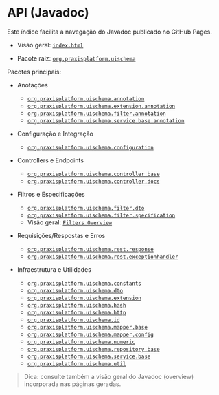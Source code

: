 # API (Javadoc)

Este índice facilita a navegação do Javadoc publicado no GitHub Pages.

- Visão geral: [`index.html`](../apidocs/index.html)

- Pacote raiz: [`org.praxisplatform.uischema`](../apidocs/org/praxisplatform/uischema/package-summary.html)

Pacotes principais:

- Anotações
  - [`org.praxisplatform.uischema.annotation`](../apidocs/org/praxisplatform/uischema/annotation/package-summary.html)
  - [`org.praxisplatform.uischema.extension.annotation`](../apidocs/org/praxisplatform/uischema/extension/annotation/package-summary.html)
  - [`org.praxisplatform.uischema.filter.annotation`](../apidocs/org/praxisplatform/uischema/filter/annotation/package-summary.html)
  - [`org.praxisplatform.uischema.service.base.annotation`](../apidocs/org/praxisplatform/uischema/service/base/annotation/package-summary.html)

- Configuração e Integração
  - [`org.praxisplatform.uischema.configuration`](../apidocs/org/praxisplatform/uischema/configuration/package-summary.html)

- Controllers e Endpoints
  - [`org.praxisplatform.uischema.controller.base`](../apidocs/org/praxisplatform/uischema/controller/base/package-summary.html)
  - [`org.praxisplatform.uischema.controller.docs`](../apidocs/org/praxisplatform/uischema/controller/docs/package-summary.html)

- Filtros e Especificações
  - [`org.praxisplatform.uischema.filter.dto`](../apidocs/org/praxisplatform/uischema/filter/dto/package-summary.html)
  - [`org.praxisplatform.uischema.filter.specification`](../apidocs/org/praxisplatform/uischema/filter/specification/package-summary.html)
  - Visão geral: [`Filters Overview`](../apidocs/org/praxisplatform/uischema/filter/specification/doc-files/filters-overview.html)

- Requisições/Respostas e Erros
  - [`org.praxisplatform.uischema.rest.response`](../apidocs/org/praxisplatform/uischema/rest/response/package-summary.html)
  - [`org.praxisplatform.uischema.rest.exceptionhandler`](../apidocs/org/praxisplatform/uischema/rest/exceptionhandler/package-summary.html)

- Infraestrutura e Utilidades
  - [`org.praxisplatform.uischema.constants`](../apidocs/org/praxisplatform/uischema/constants/package-summary.html)
  - [`org.praxisplatform.uischema.dto`](../apidocs/org/praxisplatform/uischema/dto/package-summary.html)
  - [`org.praxisplatform.uischema.extension`](../apidocs/org/praxisplatform/uischema/extension/package-summary.html)
  - [`org.praxisplatform.uischema.hash`](../apidocs/org/praxisplatform/uischema/hash/package-summary.html)
  - [`org.praxisplatform.uischema.http`](../apidocs/org/praxisplatform/uischema/http/package-summary.html)
  - [`org.praxisplatform.uischema.id`](../apidocs/org/praxisplatform/uischema/id/package-summary.html)
  - [`org.praxisplatform.uischema.mapper.base`](../apidocs/org/praxisplatform/uischema/mapper/base/package-summary.html)
  - [`org.praxisplatform.uischema.mapper.config`](../apidocs/org/praxisplatform/uischema/mapper/config/package-summary.html)
  - [`org.praxisplatform.uischema.numeric`](../apidocs/org/praxisplatform/uischema/numeric/package-summary.html)
  - [`org.praxisplatform.uischema.repository.base`](../apidocs/org/praxisplatform/uischema/repository/base/package-summary.html)
  - [`org.praxisplatform.uischema.service.base`](../apidocs/org/praxisplatform/uischema/service/base/package-summary.html)
  - [`org.praxisplatform.uischema.util`](../apidocs/org/praxisplatform/uischema/util/package-summary.html)

> Dica: consulte também a visão geral do Javadoc (overview) incorporada nas páginas geradas.
